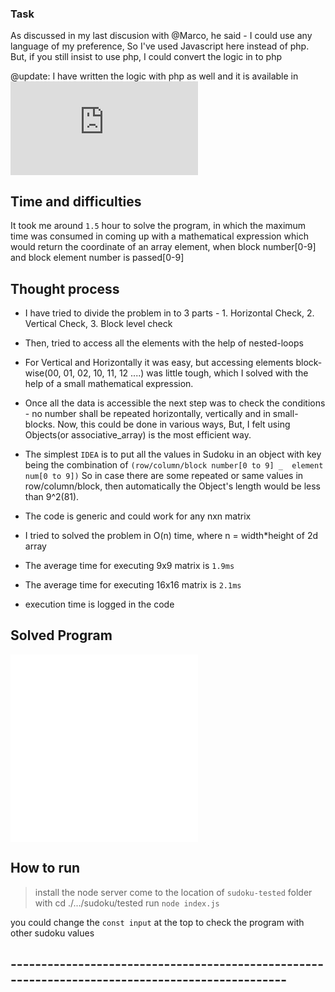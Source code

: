 ### Task

As discussed in my last discusion with @Marco, he said - I could use any language of my preference, So I've used Javascript here instead of php.
But, if you still insist to use php, I could convert the logic in to php

@update: I have written the logic with php as well and it is available in 
![solved program](https://github.com/dev-sandeep/sudoku-challenge/blob/master/sudoku-tester/index.php)

## Time and difficulties
It took me around `1.5` hour to solve the program, in which the maximum time was consumed in coming up with a mathematical expression which would return the coordinate of an array element, when block number[0-9] and block element number is passed[0-9]

## Thought process
* I have tried to divide the problem in to 3 parts - 1. Horizontal Check, 2. Vertical Check, 3. Block level check
* Then, tried to access all the elements with the help of nested-loops
* For Vertical and Horizontally it was easy, but accessing elements block-wise(00, 01, 02, 10, 11, 12 ....) was little tough, which I
 solved with the help of a small mathematical expression.
* Once all the data is accessible the next step was to check the conditions - no number shall be repeated horizontally, vertically and 
  in small-blocks. Now, this could be done in various ways, But, I felt using Objects(or associative_array) is the most efficient way.
* The simplest `IDEA` is to put all the values in Sudoku in an object with key being the combination of 
  `(row/column/block number[0 to 9] _  element num[0 to 9])` So in case there are some repeated or same values in row/column/block, then automatically the Object's length would be less than 9^2(81).
* The code is generic and could work for any nxn matrix


* I tried to solved the problem in O(n) time, where n = width*height of 2d array 
* The average time for executing 9x9 matrix is `1.9ms`
* The average time for executing 16x16 matrix is `2.1ms`
* execution time is logged in the code

## Solved Program
![solved program-javascript](index.js)
![solved program-php](index.js)

## How to run
> install the node server
> come to the location of `sudoku-tested` folder with cd ./.../sudoku/tested
> run  `node index.js`

you could change the `const input` at the top to check the program with other sudoku values
  

## ------------------------------------------------------------------------------------------------
